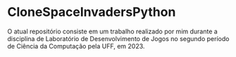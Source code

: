 # CloneSpaceInvadersPython
O atual repositório consiste em um trabalho realizado por mim durante a disciplina de Laboratório de Desenvolvimento de Jogos no segundo período de Ciência da Computação pela UFF, em 2023.
